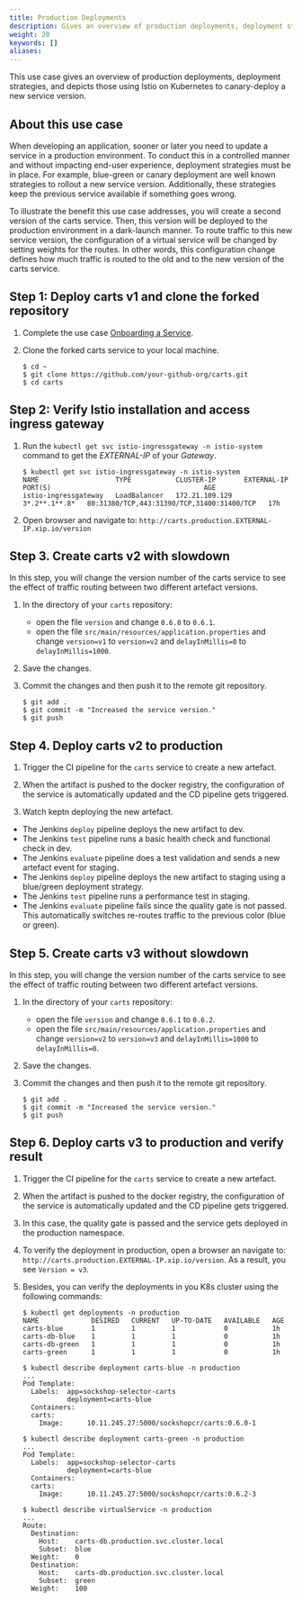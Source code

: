 ```yaml
---
title: Production Deployments
description: Gives an overview of production deployments, deployment strategies, and depicts those using Istio on Kubernetes to canary-deploy a new front-end version.
weight: 20
keywords: []
aliases:
---
```


This use case gives an overview of production deployments, deployment strategies, and depicts those using Istio on Kubernetes to canary-deploy a new service version.

## About this use case

When developing an application, sooner or later you need to update a service in a production environment. To conduct this in a controlled manner and without impacting end-user experience,  deployment strategies must be in place. For example, blue-green or canary deployment are well known strategies to rollout a new service version. Additionally, these strategies keep the previous service available if something goes wrong.

To illustrate the benefit this use case addresses, you will create a second version of the carts service. Then, this version will be deployed to the production environment in a dark-launch manner. To route traffic to this new service version, the configuration of a virtual service will be changed by setting weights for the routes. In other words, this configuration change defines how much traffic is routed to the old and to the new version of the carts service.

## Step 1: Deploy carts v1 and clone the forked repository

1. Complete the use case [Onboarding a Service](../onboard-carts-service/index.md).

1. Clone the forked carts service to your local machine.

    ```console
    $ cd ~
    $ git clone https://github.com/your-github-org/carts.git
    $ cd carts
    ```

## Step 2: Verify Istio installation and access ingress gateway

<!--
1. Ensure that the label `istio-injection` has been applied to the production namespace by executing the `kubectl get namespace -L istio-injection` command:

    ```console
    $ kubectl get namespace -L istio-injection
    NAME           STATUS    AGE       ISTIO-INJECTION
    keptn          Active    10h
    default        Active    10h
    dev            Active    10h
    istio-system   Active    10h        disabled
    kube-public    Active    10h
    kube-system    Active    10h
    production     Active    10h        enabled
    staging        Active    10h        enabled
    ```
-->

1. Run the `kubectl get svc istio-ingressgateway -n istio-system` command to get the *EXTERNAL-IP* of your *Gateway*.

    ```console
    $ kubectl get svc istio-ingressgateway -n istio-system
    NAME                   TYPE           CLUSTER-IP       EXTERNAL-IP     PORT(S)                                      AGE
    istio-ingressgateway   LoadBalancer   172.21.109.129   3*.2**.1**.8*   80:31380/TCP,443:31390/TCP,31400:31400/TCP   17h
    ```

1. Open browser and navigate to: `http://carts.production.EXTERNAL-IP.xip.io/version`
  
## Step 3. Create carts v2 with slowdown
In this step, you will change the version number of the carts service to see the effect of traffic routing between two different artefact versions.

1. In the directory of your `carts` repository:
    * open the file `version` and change `0.6.0` to `0.6.1`.
    * open the file `src/main/resources/application.properties` and change `version=v1` to `version=v2` and  `delayInMillis=0` to `delayInMillis=1000`.

1. Save the changes.

1. Commit the changes and then push it to the remote git repository.

    ```console
    $ git add .
    $ git commit -m "Increased the service version."
    $ git push
    ```

<!--
## Step 4. Change Istio traffic routing (manually)
In this step, you will configure traffic routing in Istio to redirect traffic to both versions of the `carts` service.

1. Go to your github organization used by keptn (i.e., the github organization used for `keptn configure`).

1. Click on the repository called `sockshop` and change the branch to `production`.

1. Click on `helm-chart`, `templates` and open the file `istio-virtual-service-carts.yaml`.

1. Click on `Edit this file` [1] and change the weights [2] as shown in the screenshot below:

      {{< popup_image
      link="./assets/istio_traffic.png"
      caption="Traffic routing configuration for carts">}}

1. Finally, click on *Commit changes*.
--> 
## Step 4. Deploy carts v2 to production

1. Trigger the CI pipeline for the `carts` service to create a new artefact.

1. When the artifact is pushed to the docker registry, the configuration of the service is automatically updated and the CD pipeline gets triggered.

1. Watch keptn deploying the new artefact.
  * The Jenkins `deploy` pipeline deploys the new artifact to dev.
  * The Jenkins `test` pipeline runs a basic health check and functional check in dev.
  * The Jenkins `evaluate` pipeline does a test validation and sends a new artefact event for staging.
  * The Jenkins `deploy` pipeline deploys the new artifact to staging using a blue/green deployment strategy.
  * The Jenkins `test` pipeline runs a performance test in staging.
  * The Jenkins `evaluate` pipeline fails since the quality gate is not passed. This automatically switches re-routes traffic to the previous color (blue or green).

## Step 5. Create carts v3 without slowdown
In this step, you will change the version number of the carts service to see the effect of traffic routing between two different artefact versions.

1. In the directory of your `carts` repository:
    * open the file `version` and change `0.6.1` to `0.6.2`.
    * open the file `src/main/resources/application.properties` and change `version=v2` to `version=v3` and  `delayInMillis=1000` to `delayInMillis=0`.

1. Save the changes.

1. Commit the changes and then push it to the remote git repository.

    ```console
    $ git add .
    $ git commit -m "Increased the service version."
    $ git push
    ```

## Step 6. Deploy carts v3 to production and verify result

1. Trigger the CI pipeline for the `carts` service to create a new artefact.

1. When the artifact is pushed to the docker registry, the configuration of the service is automatically updated and the CD pipeline gets triggered.

1. In this case, the quality gate is passed and the service gets deployed in the production namespace. 

1. To verify the deployment in production, open a browser an navigate to: `http://carts.production.EXTERNAL-IP.xip.io/version`. As a result, you see `Version = v3`.

1. Besides, you can verify the deployments in you K8s cluster using the following commands: 

    ```console
    $ kubectl get deployments -n production
    NAME             DESIRED   CURRENT   UP-TO-DATE   AVAILABLE   AGE
    carts-blue       1         1         1            0           1h
    carts-db-blue    1         1         1            0           1h
    carts-db-green   1         1         1            0           1h
    carts-green      1         1         1            0           1h
    ```

    ```console
    $ kubectl describe deployment carts-blue -n production
    ...
    Pod Template:
      Labels:  app=sockshop-selector-carts
               deployment=carts-blue
      Containers:
      carts:
        Image:      10.11.245.27:5000/sockshopcr/carts:0.6.0-1
    ```

    ```console
    $ kubectl describe deployment carts-green -n production
    ...
    Pod Template:
      Labels:  app=sockshop-selector-carts
               deployment=carts-blue
      Containers:
      carts:
        Image:      10.11.245.27:5000/sockshopcr/carts:0.6.2-3
    ```

    ```console
    $ kubectl describe virtualService -n production
    ...
    Route:
      Destination:
        Host:    carts-db.production.svc.cluster.local
        Subset:  blue
      Weight:    0
      Destination:
        Host:    carts-db.production.svc.cluster.local
        Subset:  green
      Weight:    100
    ```
  